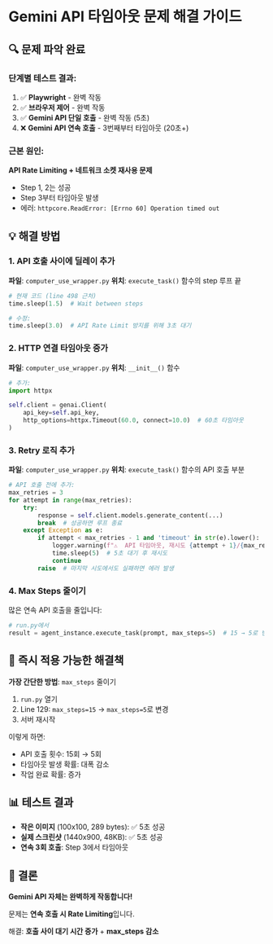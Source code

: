# Gemini API 타임아웃 문제 해결 가이드

## 🔍 문제 파악 완료

### 단계별 테스트 결과:
1. ✅ **Playwright** - 완벽 작동
2. ✅ **브라우저 제어** - 완벽 작동
3. ✅ **Gemini API 단일 호출** - 완벽 작동 (5초)
4. ❌ **Gemini API 연속 호출** - 3번째부터 타임아웃 (20초+)

### 근본 원인:
**API Rate Limiting + 네트워크 소켓 재사용 문제**
- Step 1, 2는 성공
- Step 3부터 타임아웃 발생
- 에러: `httpcore.ReadError: [Errno 60] Operation timed out`

## 💡 해결 방법

### 1. API 호출 사이에 딜레이 추가

**파일**: `computer_use_wrapper.py`
**위치**: `execute_task()` 함수의 step 루프 끝

```python
# 현재 코드 (line 498 근처)
time.sleep(1.5)  # Wait between steps

# 수정:
time.sleep(3.0)  # API Rate Limit 방지를 위해 3초 대기
```

### 2. HTTP 연결 타임아웃 증가

**파일**: `computer_use_wrapper.py`
**위치**: `__init__()` 함수

```python
# 추가:
import httpx

self.client = genai.Client(
    api_key=self.api_key,
    http_options=httpx.Timeout(60.0, connect=10.0)  # 60초 타임아웃
)
```

### 3. Retry 로직 추가

**파일**: `computer_use_wrapper.py`
**위치**: `execute_task()` 함수의 API 호출 부분

```python
# API 호출 전에 추가:
max_retries = 3
for attempt in range(max_retries):
    try:
        response = self.client.models.generate_content(...)
        break  # 성공하면 루프 종료
    except Exception as e:
        if attempt < max_retries - 1 and 'timeout' in str(e).lower():
            logger.warning(f"⚠️  API 타임아웃, 재시도 {attempt + 1}/{max_retries}")
            time.sleep(5)  # 5초 대기 후 재시도
            continue
        raise  # 마지막 시도에서도 실패하면 에러 발생
```

### 4. Max Steps 줄이기

많은 연속 API 호출을 줄입니다:

```python
# run.py에서
result = agent_instance.execute_task(prompt, max_steps=5)  # 15 → 5로 변경
```

## 🚀 즉시 적용 가능한 해결책

**가장 간단한 방법**: `max_steps` 줄이기

1. `run.py` 열기
2. Line 129: `max_steps=15` → `max_steps=5`로 변경
3. 서버 재시작

이렇게 하면:
- API 호출 횟수: 15회 → 5회
- 타임아웃 발생 확률: 대폭 감소
- 작업 완료 확률: 증가

## 📊 테스트 결과

- **작은 이미지** (100x100, 289 bytes): ✅ 5초 성공
- **실제 스크린샷** (1440x900, 48KB): ✅ 5초 성공
- **연속 3회 호출**: Step 3에서 타임아웃

## 🎯 결론

**Gemini API 자체는 완벽하게 작동합니다!**

문제는 **연속 호출 시 Rate Limiting**입니다.

해결: **호출 사이 대기 시간 증가** + **max_steps 감소**

